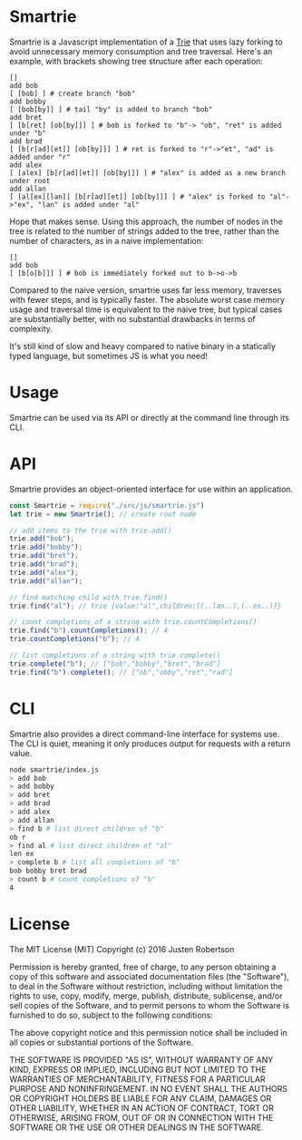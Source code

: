 Smartrie
========
Smartrie is a Javascript implementation of a [Trie](https://en.wikipedia.org/wiki/Trie) that uses lazy forking to avoid unnecessary memory consumption and tree traversal. Here's an example, with brackets showing tree structure after each operation:
```
[]
add bob
[ [bob] ] # create branch "bob"
add bobby
[ [bob[by]] ] # tail "by" is added to branch "bob"
add bret
[ [b[ret] [ob[by]]] ] # bob is forked to "b"-> "ob", "ret" is added under "b"
add brad
[ [b[r[ad][et]] [ob[by]]] ] # ret is forked to "r"->"et", "ad" is added under "r"
add alex
[ [alex] [b[r[ad][et]] [ob[by]]] ] # "alex" is added as a new branch under root
add allan
[ [al[ex][lan]] [b[r[ad][et]] [ob[by]]] ] # "alex" is forked to "al"->"ex", "lan" is added under "al"
```

Hope that makes sense. Using this approach, the number of nodes in the tree is related to the number of strings added to the tree, rather than the number of characters, as in a naive implementation:

```
[]
add bob
[ [b[o[b]]] ] # bob is immediately forked out to b->o->b
```

Compared to the naive version, smartrie uses far less memory, traverses with fewer steps, and is typically faster. The absolute worst case memory usage and traversal time is equivalent to the naive tree, but typical cases are substantially better, with no substantial drawbacks in terms of complexity. 

It's still kind of slow and heavy compared to native binary in a statically typed language, but sometimes JS is what you need!

Usage
=====
Smartrie can be used via its API or directly at the command line through its CLI.

API
===
Smartrie provides an object-oriented interface for use within an application.

```javascript
const Smartrie = require("./src/js/smartrie.js")
let trie = new Smartrie(); // create root node

// add items to the trie with trie.add()
trie.add("bob");
trie.add("bobby");
trie.add("bret");
trie.add("brad");
trie.add("alex");
trie.add("allan");

// find matching child with trie.find()
trie.find("al"); // trie {value:"al",children:[(..lan..),(..ex..)]}

// count completions of a string with trie.countCompletions()
trie.find("b").countCompletions(); // 4
trie.countCompletions("b"); // 4

// list completions of a string with trie.complete()
trie.complete("b"); // ["bob","bobby","bret","brad"]
trie.find("b").complete(); // ["ob","obby","ret","rad"]
```

CLI
===
Smartrie also provides a direct command-line interface for systems use. The CLI is quiet, meaning it only produces output for requests with a return value. 

```bash
node smartrie/index.js
> add bob
> add bobby
> add bret
> add brad
> add alex
> add allan
> find b # list direct children of "b"
ob r
> find al # list direct children of "al"
len ex
> complete b # list all completions of "b"
bob bobby bret brad
> count b # count completions of "b"
4
```

License
=======
The MIT License (MIT)
Copyright (c) 2016 Justen Robertson 

Permission is hereby granted, free of charge, to any person obtaining a copy of this software and associated documentation files (the "Software"), to deal in the Software without restriction, including without limitation the rights to use, copy, modify, merge, publish, distribute, sublicense, and/or sell copies of the Software, and to permit persons to whom the Software is furnished to do so, subject to the following conditions:

The above copyright notice and this permission notice shall be included in all copies or substantial portions of the Software.

THE SOFTWARE IS PROVIDED "AS IS", WITHOUT WARRANTY OF ANY KIND, EXPRESS OR IMPLIED, INCLUDING BUT NOT LIMITED TO THE WARRANTIES OF MERCHANTABILITY, FITNESS FOR A PARTICULAR PURPOSE AND NONINFRINGEMENT. IN NO EVENT SHALL THE AUTHORS OR COPYRIGHT HOLDERS BE LIABLE FOR ANY CLAIM, DAMAGES OR OTHER LIABILITY, WHETHER IN AN ACTION OF CONTRACT, TORT OR OTHERWISE, ARISING FROM, OUT OF OR IN CONNECTION WITH THE SOFTWARE OR THE USE OR OTHER DEALINGS IN THE SOFTWARE.
